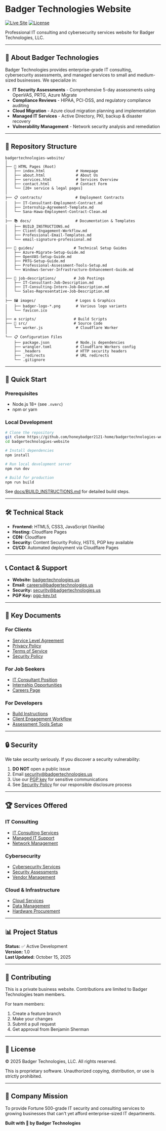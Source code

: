# Badger Technologies Website

[![Live Site](https://img.shields.io/badge/live-badgertechnologies.us-blue)](https://badgertechnologies.us)
[![License](https://img.shields.io/badge/license-Proprietary-red)]()

Professional IT consulting and cybersecurity services website for Badger Technologies, LLC.

---

## 🏢 About Badger Technologies

Badger Technologies provides enterprise-grade IT consulting, cybersecurity assessments, and managed services to small and medium-sized businesses. We specialize in:

- **IT Security Assessments** - Comprehensive 5-day assessments using OpenVAS, PRTG, Azure Migrate
- **Compliance Reviews** - HIPAA, PCI-DSS, and regulatory compliance auditing
- **Cloud Migration** - Azure cloud migration planning and implementation
- **Managed IT Services** - Active Directory, PKI, backup & disaster recovery
- **Vulnerability Management** - Network security analysis and remediation

---

## 📁 Repository Structure

```
badgertechnologies-website/
│
├── 📄 HTML Pages (Root)
│   ├── index.html              # Homepage
│   ├── about.html              # About Us
│   ├── services.html           # Services Overview
│   ├── contact.html            # Contact Form
│   └── [20+ service & legal pages]
│
├── 📋 contracts/               # Employment Contracts
│   ├── IT-Consultant-Employment-Contract.md
│   ├── Internship-Agreement-Template.md
│   └── Sana-Hawa-Employment-Contract-Clean.md
│
├── 📚 docs/                    # Documentation & Templates
│   ├── BUILD_INSTRUCTIONS.md
│   ├── Client-Engagement-Workflow.md
│   ├── Professional-Email-Templates.md
│   └── email-signature-professional.md
│
├── 📖 guides/                  # Technical Setup Guides
│   ├── Azure-Migrate-Setup-Guide.md
│   ├── OpenVAS-Setup-Guide.md
│   ├── PRTG-Setup-Guide.md
│   ├── Professional-Assessment-Tools-Setup.md
│   └── Windows-Server-Infrastructure-Enhancement-Guide.md
│
├── 💼 job-descriptions/        # Job Postings
│   ├── IT-Consultant-Job-Description.md
│   ├── IT-Consulting-Intern-Job-Description.md
│   └── Sales-Representative-Job-Description.md
│
├── 🖼️ images/                  # Logos & Graphics
│   ├── badger-logo-*.png       # Various logo variants
│   └── favicon.ico
│
├── ⚙️ scripts/                 # Build Scripts
├── 🔧 src/                     # Source Code
│   └── worker.js               # Cloudflare Worker
│
└── 📋 Configuration Files
    ├── package.json            # Node.js dependencies
    ├── wrangler.toml           # Cloudflare Workers config
    ├── _headers                # HTTP security headers
    ├── _redirects              # URL redirects
    └── .gitignore
```

---

## 🚀 Quick Start

### Prerequisites
- Node.js 18+ (see `.nvmrc`)
- npm or yarn

### Local Development

```bash
# Clone the repository
git clone https://github.com/honeybadger2121-home/badgertechnologies-website.git
cd badgertechnologies-website

# Install dependencies
npm install

# Run local development server
npm run dev

# Build for production
npm run build
```

See [docs/BUILD_INSTRUCTIONS.md](docs/BUILD_INSTRUCTIONS.md) for detailed build steps.

---

## 🛠️ Technical Stack

- **Frontend:** HTML5, CSS3, JavaScript (Vanilla)
- **Hosting:** Cloudflare Pages
- **CDN:** Cloudflare
- **Security:** Content Security Policy, HSTS, PGP key available
- **CI/CD:** Automated deployment via Cloudflare Pages

---

## 📞 Contact & Support

- **Website:** [badgertechnologies.us](https://badgertechnologies.us)
- **Email:** careers@badgertechnologies.us
- **Security:** security@badgertechnologies.us
- **PGP Key:** [pgp-key.txt](pgp-key.txt)

---

## 📄 Key Documents

### For Clients
- [Service Level Agreement](sla.html)
- [Privacy Policy](privacy.html)
- [Terms of Service](terms.html)
- [Security Policy](security-policy.html)

### For Job Seekers
- [IT Consultant Position](job-descriptions/IT-Consultant-Job-Description.md)
- [Internship Opportunities](job-descriptions/IT-Consulting-Intern-Job-Description.md)
- [Careers Page](careers.html)

### For Developers
- [Build Instructions](docs/BUILD_INSTRUCTIONS.md)
- [Client Engagement Workflow](docs/Client-Engagement-Workflow.md)
- [Assessment Tools Setup](guides/Professional-Assessment-Tools-Setup.md)

---

## 🔒 Security

We take security seriously. If you discover a security vulnerability:

1. **DO NOT** open a public issue
2. Email security@badgertechnologies.us
3. Use our [PGP key](pgp-key.txt) for sensitive communications
4. See [Security Policy](security-policy.html) for our responsible disclosure process

---

## 🏆 Services Offered

### IT Consulting
- [IT Consulting Services](it-consulting.html)
- [Managed IT Support](managed-it-support.html)
- [Network Management](network-management.html)

### Cybersecurity
- [Cybersecurity Services](cybersecurity-services.html)
- [Security Assessments](assessment.html)
- [Vendor Management](vendor-management.html)

### Cloud & Infrastructure
- [Cloud Services](cloud-services.html)
- [Data Management](data-management.html)
- [Hardware Procurement](hardware-procurement.html)

---

## 📊 Project Status

**Status:** ✅ Active Development  
**Version:** 1.0  
**Last Updated:** October 15, 2025

---

## 🤝 Contributing

This is a private business website. Contributions are limited to Badger Technologies team members.

For team members:
1. Create a feature branch
2. Make your changes
3. Submit a pull request
4. Get approval from Benjamin Sherman

---

## 📜 License

© 2025 Badger Technologies, LLC. All rights reserved.

This is proprietary software. Unauthorized copying, distribution, or use is strictly prohibited.

---

## 🎯 Company Mission

To provide Fortune 500-grade IT security and consulting services to growing businesses that can't yet afford enterprise-sized IT departments.

**Built with 🦡 by Badger Technologies**
